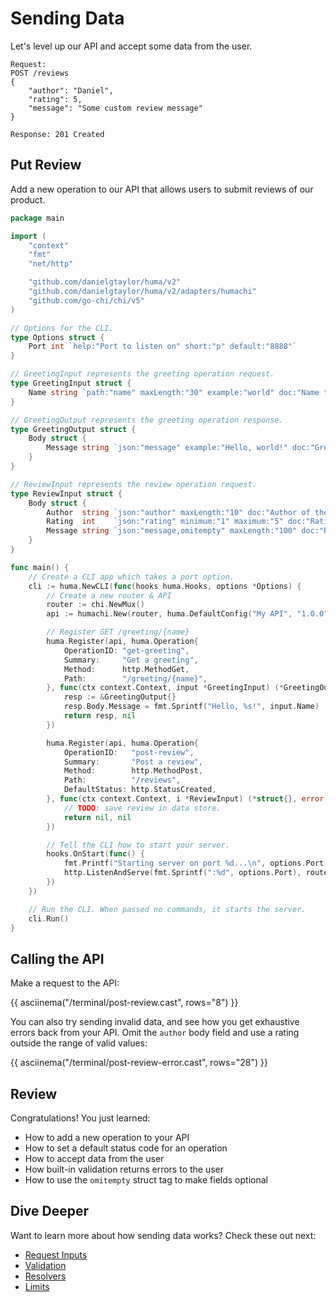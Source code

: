 # Sending Data

Let's level up our API and accept some data from the user.

```title="API Design"
Request:
POST /reviews
{
	"author": "Daniel",
	"rating": 5,
	"message": "Some custom review message"
}

Response: 201 Created
```

## Put Review

Add a new operation to our API that allows users to submit reviews of our product.

```go title="main.go" linenums="1" hl_lines="30-37 58-67"
package main

import (
	"context"
	"fmt"
	"net/http"

	"github.com/danielgtaylor/huma/v2"
	"github.com/danielgtaylor/huma/v2/adapters/humachi"
	"github.com/go-chi/chi/v5"
)

// Options for the CLI.
type Options struct {
	Port int `help:"Port to listen on" short:"p" default:"8888"`
}

// GreetingInput represents the greeting operation request.
type GreetingInput struct {
	Name string `path:"name" maxLength:"30" example:"world" doc:"Name to greet"`
}

// GreetingOutput represents the greeting operation response.
type GreetingOutput struct {
	Body struct {
		Message string `json:"message" example:"Hello, world!" doc:"Greeting message"`
	}
}

// ReviewInput represents the review operation request.
type ReviewInput struct {
	Body struct {
		Author  string `json:"author" maxLength:"10" doc:"Author of the review"`
		Rating  int    `json:"rating" minimum:"1" maximum:"5" doc:"Rating from 1 to 5"`
		Message string `json:"message,omitempty" maxLength:"100" doc:"Review message"`
	}
}

func main() {
	// Create a CLI app which takes a port option.
	cli := huma.NewCLI(func(hooks huma.Hooks, options *Options) {
		// Create a new router & API
		router := chi.NewMux()
		api := humachi.New(router, huma.DefaultConfig("My API", "1.0.0"))

		// Register GET /greeting/{name}
		huma.Register(api, huma.Operation{
			OperationID: "get-greeting",
			Summary:     "Get a greeting",
			Method:      http.MethodGet,
			Path:        "/greeting/{name}",
		}, func(ctx context.Context, input *GreetingInput) (*GreetingOutput, error) {
			resp := &GreetingOutput{}
			resp.Body.Message = fmt.Sprintf("Hello, %s!", input.Name)
			return resp, nil
		})

		huma.Register(api, huma.Operation{
			OperationID:   "post-review",
			Summary:       "Post a review",
			Method:        http.MethodPost,
			Path:          "/reviews",
			DefaultStatus: http.StatusCreated,
		}, func(ctx context.Context, i *ReviewInput) (*struct{}, error) {
			// TODO: save review in data store.
			return nil, nil
		})

		// Tell the CLI how to start your server.
		hooks.OnStart(func() {
			fmt.Printf("Starting server on port %d...\n", options.Port)
			http.ListenAndServe(fmt.Sprintf(":%d", options.Port), router)
		})
	})

	// Run the CLI. When passed no commands, it starts the server.
	cli.Run()
}
```

## Calling the API

Make a request to the API:

{{ asciinema("/terminal/post-review.cast", rows="8") }}

You can also try sending invalid data, and see how you get exhaustive errors back from your API. Omit the `author` body field and use a rating outside the range of valid values:

{{ asciinema("/terminal/post-review-error.cast", rows="28") }}

## Review

Congratulations! You just learned:

-   How to add a new operation to your API
-   How to set a default status code for an operation
-   How to accept data from the user
-   How built-in validation returns errors to the user
-   How to use the `omitempty` struct tag to make fields optional

## Dive Deeper

Want to learn more about how sending data works? Check these out next:

-   [Request Inputs](/features/request-inputs/)
-   [Validation](/features/request-validation/)
-   [Resolvers](/features/request-resolvers/)
-   [Limits](/features/request-limits/)
